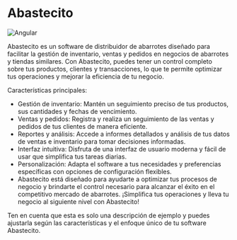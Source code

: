 # Abastecito
![Angular](https://img.shields.io/badge/angular-%23DD0031.svg?style=for-the-badge&logo=angular&logoColor=white)

Abastecito es un software de distribuidor de abarrotes diseñado para facilitar la gestión de inventario, ventas y pedidos en negocios de abarrotes y tiendas similares. Con Abastecito, puedes tener un control completo sobre tus productos, clientes y transacciones, lo que te permite optimizar tus operaciones y mejorar la eficiencia de tu negocio.

Características principales:

- Gestión de inventario: Mantén un seguimiento preciso de tus productos, sus cantidades y fechas de vencimiento.
- Ventas y pedidos: Registra y realiza un seguimiento de las ventas y pedidos de tus clientes de manera eficiente.
- Reportes y análisis: Accede a informes detallados y análisis de tus datos de ventas e inventario para tomar decisiones informadas.
- Interfaz intuitiva: Disfruta de una interfaz de usuario moderna y fácil de usar que simplifica tus tareas diarias.
- Personalización: Adapta el software a tus necesidades y preferencias específicas con opciones de configuración flexibles.
- Abastecito está diseñado para ayudarte a optimizar tus procesos de negocio y brindarte el control necesario para alcanzar el éxito en el competitivo mercado de abarrotes. ¡Simplifica tus operaciones y lleva tu negocio al siguiente nivel con Abastecito!

Ten en cuenta que esta es solo una descripción de ejemplo y puedes ajustarla según las características y el enfoque único de tu software Abastecito.
